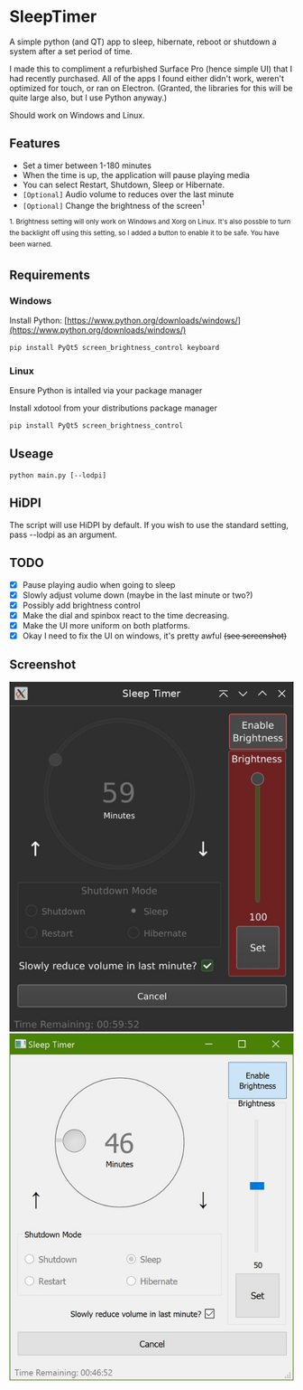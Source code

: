 # SleepTimer

A simple python (and QT) app to sleep, hibernate, reboot or shutdown a system after a set period of time.

I made this to compliment a refurbished Surface Pro (hence simple UI) that I had recently purchased. All of the apps I found either didn't work, weren't optimized for touch, or ran on Electron. (Granted, the libraries for this will be quite large also, but I use Python anyway.)

Should work on Windows and Linux. 

## Features

- Set a timer between 1-180 minutes
- When the time is up, the application will pause playing media
- You can select Restart, Shutdown, Sleep or Hibernate.
- `[Optional]` Audio volume to reduces over the last minute
- `[Optional]` Change the brightness of the screen<sup>1</sup>
  
<sup>1. Brightness setting will only work on Windows and Xorg on Linux. It's also possble to turn the backlight off using this setting, so I added a button to enable it to be safe. You have been warned.</sup>

## Requirements

### Windows

Install Python: [https://www.python.org/downloads/windows/](https://www.python.org/downloads/windows/)

```bash
pip install PyQt5 screen_brightness_control keyboard
```

### Linux

Ensure Python is intalled via your package manager

Install xdotool from your distributions package manager

```shell
pip install PyQt5 screen_brightness_control
```

## Useage
```shell
python main.py [--lodpi]
```

## HiDPI

The script will use HiDPI by default. If you wish to use the standard setting, pass --lodpi as an argument.

## TODO

- [x] Pause playing audio when going to sleep
- [x] Slowly adjust volume down (maybe in the last minute or two?)
- [x] Possibly add brightness control
- [x] Make the dial and spinbox react to the time decreasing.
- [x] Make the UI more uniform on both platforms.
- [x] Okay I need to fix the UI on windows, it's pretty awful ~~(see screenshot)~~

## Screenshot

![img](Screenshot.jpg) ![img](ScreenshotWindows.jpg)

